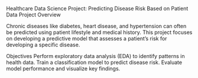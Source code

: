 Healthcare Data Science Project: Predicting Disease Risk Based on Patient Data
Project Overview 

Chronic diseases like diabetes, heart disease, and hypertension can often be predicted using patient lifestyle and medical history. 
This project focuses on developing a predictive model that assesses a patient’s risk for developing a specific disease.

Objectives
Perform exploratory data analysis (EDA) to identify patterns in health data.
Train a classification model to predict disease risk.
Evaluate model performance and visualize key findings.
